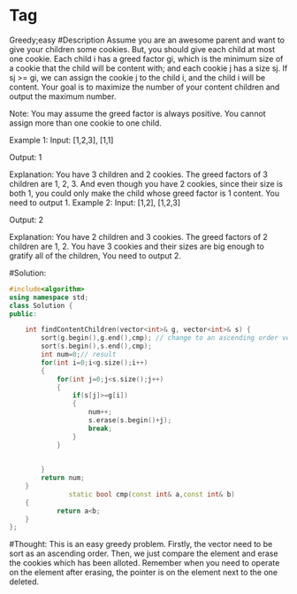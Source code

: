 # Tag
Greedy;easy
#Description
Assume you are an awesome parent and want to give your children some cookies. But, you should give each child at most one cookie. Each child i has a greed factor gi, which is the minimum size of a cookie that the child will be content with; and each cookie j has a size sj. If sj >= gi, we can assign the cookie j to the child i, and the child i will be content. Your goal is to maximize the number of your content children and output the maximum number.

Note:
You may assume the greed factor is always positive. 
You cannot assign more than one cookie to one child.

Example 1:
Input: [1,2,3], [1,1]

Output: 1

Explanation: You have 3 children and 2 cookies. The greed factors of 3 children are 1, 2, 3. 
And even though you have 2 cookies, since their size is both 1, you could only make the child whose greed factor is 1 content.
You need to output 1.
Example 2:
Input: [1,2], [1,2,3]

Output: 2

Explanation: You have 2 children and 3 cookies. The greed factors of 2 children are 1, 2. 
You have 3 cookies and their sizes are big enough to gratify all of the children, 
You need to output 2.

#Solution:
```C++
#include<algorithm>
using namespace std;
class Solution {
public:

    int findContentChildren(vector<int>& g, vector<int>& s) {
        sort(g.begin(),g.end(),cmp); // change to an ascending order vector
        sort(s.begin(),s.end(),cmp);
        int num=0;// result
        for(int i=0;i<g.size();i++)
        {
            for(int j=0;j<s.size();j++)
            {
                if(s[j]>=g[i])
                {
                    num++;
                    s.erase(s.begin()+j);
                    break;
                }
            }
            
            
        }
        return num;
    }
               static bool cmp(const int& a,const int& b)
    {
            return a<b;
    }
};
```
#Thought:
This is an easy greedy problem.
Firstly, the vector need to be sort as an ascending order. Then, we just compare the element and erase the cookies which has been alloted.
Remember when you need to operate on the element after erasing, the pointer is on the element next to the one deleted.
